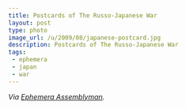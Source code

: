 ```yaml
---
title: Postcards of The Russo-Japanese War
layout: post
type: photo
image_url: /u/2009/08/japanese-postcard.jpg
description: Postcards of The Russo-Japanese War
tags:
 - ephemera 
 - japan
 - war
---
```

_Via [Ephemera Assemblyman](http://assemblyman-eph.blogspot.com/2009/08/japanese-postcards-of-russo-japanese.html)._